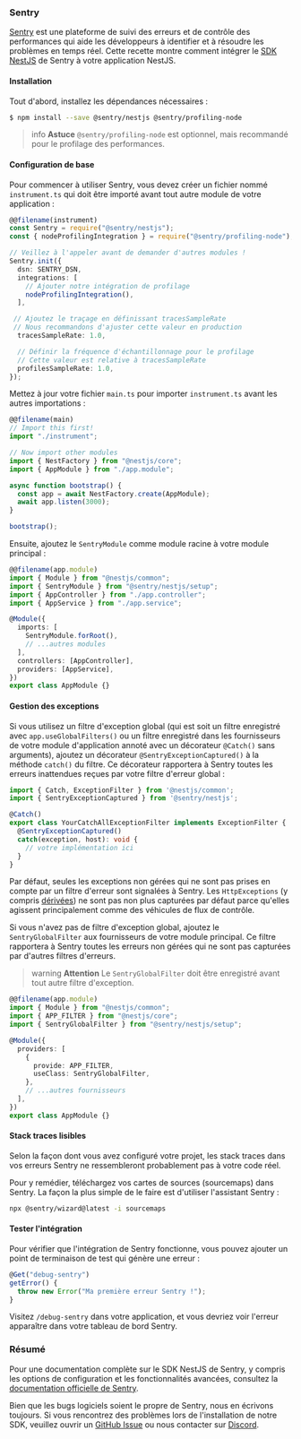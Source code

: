 ### Sentry

[Sentry](https://sentry.io) est une plateforme de suivi des erreurs et de contrôle des performances qui aide les développeurs à identifier et à résoudre les problèmes en temps réel. Cette recette montre comment intégrer le [SDK NestJS](https://docs.sentry.io/platforms/javascript/guides/nestjs/) de Sentry à votre application NestJS.

#### Installation

Tout d'abord, installez les dépendances nécessaires :

```bash
$ npm install --save @sentry/nestjs @sentry/profiling-node
```

> info **Astuce** `@sentry/profiling-node` est optionnel, mais recommandé pour le profilage des performances.

#### Configuration de base

Pour commencer à utiliser Sentry, vous devez créer un fichier nommé `instrument.ts` qui doit être importé avant tout autre module de votre application :

```typescript
@@filename(instrument)
const Sentry = require("@sentry/nestjs");
const { nodeProfilingIntegration } = require("@sentry/profiling-node");

// Veillez à l'appeler avant de demander d'autres modules !
Sentry.init({
  dsn: SENTRY_DSN,
  integrations: [
    // Ajouter notre intégration de profilage
    nodeProfilingIntegration(),
  ],

 // Ajoutez le traçage en définissant tracesSampleRate
 // Nous recommandons d'ajuster cette valeur en production
  tracesSampleRate: 1.0,

  // Définir la fréquence d'échantillonnage pour le profilage
  // Cette valeur est relative à tracesSampleRate
  profilesSampleRate: 1.0,
});
```

Mettez à jour votre fichier `main.ts` pour importer `instrument.ts` avant les autres importations :

```typescript
@@filename(main)
// Import this first!
import "./instrument";

// Now import other modules
import { NestFactory } from "@nestjs/core";
import { AppModule } from "./app.module";

async function bootstrap() {
  const app = await NestFactory.create(AppModule);
  await app.listen(3000);
}

bootstrap();
```

Ensuite, ajoutez le `SentryModule` comme module racine à votre module principal :

```typescript
@@filename(app.module)
import { Module } from "@nestjs/common";
import { SentryModule } from "@sentry/nestjs/setup";
import { AppController } from "./app.controller";
import { AppService } from "./app.service";

@Module({
  imports: [
    SentryModule.forRoot(),
    // ...autres modules
  ],
  controllers: [AppController],
  providers: [AppService],
})
export class AppModule {}
```

#### Gestion des exceptions

Si vous utilisez un filtre d'exception global (qui est soit un filtre enregistré avec `app.useGlobalFilters()` ou un filtre enregistré dans les fournisseurs de votre module d'application annoté avec un décorateur `@Catch()` sans arguments), ajoutez un décorateur `@SentryExceptionCaptured()` à la méthode `catch()` du filtre. Ce décorateur rapportera à Sentry toutes les erreurs inattendues reçues par votre filtre d'erreur global :

```typescript
import { Catch, ExceptionFilter } from '@nestjs/common';
import { SentryExceptionCaptured } from '@sentry/nestjs';

@Catch()
export class YourCatchAllExceptionFilter implements ExceptionFilter {
  @SentryExceptionCaptured()
  catch(exception, host): void {
    // votre implémentation ici
  }
}
```

Par défaut, seules les exceptions non gérées qui ne sont pas prises en compte par un filtre d'erreur sont signalées à Sentry. Les `HttpExceptions` (y compris [dérivées](/exception-filters#exceptions-http-intégrées)) ne sont pas non plus capturées par défaut parce qu'elles agissent principalement comme des véhicules de flux de contrôle.

Si vous n'avez pas de filtre d'exception global, ajoutez le `SentryGlobalFilter` aux fournisseurs de votre module principal. Ce filtre rapportera à Sentry toutes les erreurs non gérées qui ne sont pas capturées par d'autres filtres d'erreurs.

> warning **Attention** Le `SentryGlobalFilter` doit être enregistré avant tout autre filtre d'exception.

```typescript
@@filename(app.module)
import { Module } from "@nestjs/common";
import { APP_FILTER } from "@nestjs/core";
import { SentryGlobalFilter } from "@sentry/nestjs/setup";

@Module({
  providers: [
    {
      provide: APP_FILTER,
      useClass: SentryGlobalFilter,
    },
    // ...autres fournisseurs
  ],
})
export class AppModule {}
```

#### Stack traces lisibles

Selon la façon dont vous avez configuré votre projet, les stack traces dans vos erreurs Sentry ne ressembleront probablement pas à votre code réel.

Pour y remédier, téléchargez vos cartes de sources (sourcemaps) dans Sentry. La façon la plus simple de le faire est d'utiliser l'assistant Sentry :

```bash
npx @sentry/wizard@latest -i sourcemaps
```

#### Tester l'intégration

Pour vérifier que l'intégration de Sentry fonctionne, vous pouvez ajouter un point de terminaison de test qui génère une erreur :

```typescript
@Get("debug-sentry")
getError() {
  throw new Error("Ma première erreur Sentry !");
}
```

Visitez `/debug-sentry` dans votre application, et vous devriez voir l'erreur apparaître dans votre tableau de bord Sentry.

### Résumé

Pour une documentation complète sur le SDK NestJS de Sentry, y compris les options de configuration et les fonctionnalités avancées, consultez la [documentation officielle de Sentry](https://docs.sentry.io/platforms/javascript/guides/nestjs/).

Bien que les bugs logiciels soient le propre de Sentry, nous en écrivons toujours. Si vous rencontrez des problèmes lors de l'installation de notre SDK, veuillez ouvrir un [GitHub Issue](https://github.com/getsentry/sentry-javascript/issues) ou nous contacter sur [Discord](https://discord.com/invite/sentry).
